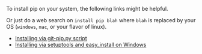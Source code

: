 To install pip on your system, the following links might be helpful.

Or just do a web search on `install pip blah` where `blah` is replaced by your OS (`windows`, `mac`, or your flavor of linux).

* [Installing via git-pip.py script](https://pip.pypa.io/en/stable/installing/)
* [Installing via setuptools and easy_install on Windows](http://blog.troygrosfield.com/2010/12/18/installing-easy_install-and-pip-for-python/)
